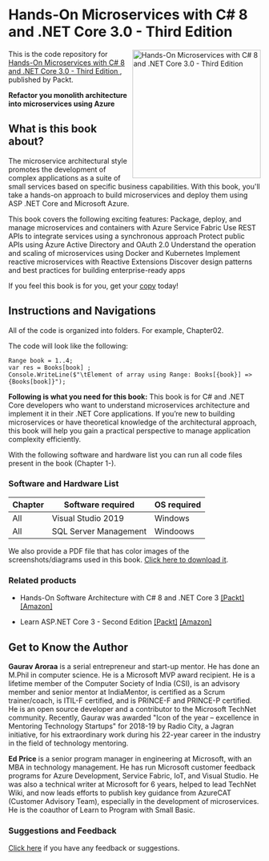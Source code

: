# Hands-On Microservices with C# 8 and .NET Core 3.0 - Third Edition 

<a href="https://www.packtpub.com/web-development/hands-on-microservices-with-c-8-and-net-core-3-0-third-edition?utm_source=github&utm_medium=repository&utm_campaign=9781789617948"><img src="https://www.packtpub.com/media/catalog/product/cache/e4d64343b1bc593f1c5348fe05efa4a6/9/7/9781789617948-original.jpeg" alt="Hands-On Microservices with C# 8 and .NET Core 3.0 - Third Edition " height="256px" align="right"></a>

This is the code repository for [Hands-On Microservices with C# 8 and .NET Core 3.0 - Third Edition ](https://www.packtpub.com/web-development/hands-on-microservices-with-c-8-and-net-core-3-0-third-edition?utm_source=github&utm_medium=repository&utm_campaign=9781789617948), published by Packt.

**Refactor you monolith architecture into microservices using Azure**

## What is this book about?
The microservice architectural style promotes the development of complex applications as a suite of small services based on specific business capabilities. With this book, you'll take a hands-on approach to build microservices and deploy them using ASP .NET Core and Microsoft Azure.


This book covers the following exciting features:
Package, deploy, and manage microservices and containers with Azure Service Fabric 
Use REST APIs to integrate services using a synchronous approach 
Protect public APIs using Azure Active Directory and OAuth 2.0 
Understand the operation and scaling of microservices using Docker and Kubernetes 
Implement reactive microservices with Reactive Extensions 
Discover design patterns and best practices for building enterprise-ready apps 

If you feel this book is for you, get your [copy](https://www.amazon.com/dp/1789617944) today!

## Instructions and Navigations
All of the code is organized into folders. For example, Chapter02.

The code will look like the following:
```
Range book = 1..4;
var res = Books[book] ;
Console.WriteLine($"\tElement of array using Range: Books[{book}] => {Books[book]}");
```

**Following is what you need for this book:**
	This book is for C# and .NET Core developers who want to understand microservices architecture and implement it in their .NET Core applications. If you’re new to building microservices or have theoretical knowledge of the architectural approach, this book will help you gain a practical perspective to manage application complexity efficiently.

With the following software and hardware list you can run all code files present in the book (Chapter 1-).
### Software and Hardware List
| Chapter | Software required | OS required |
| -------- | ------------------------------------ | ----------------------------------- |
| All | Visual Studio 2019 | Windows |
| All | SQL Server Management | Windoows |

We also provide a PDF file that has color images of the screenshots/diagrams used in this book. [Click here to download it](https://static.packt-cdn.com/downloads/9781789617948_ColorImages.pdf).

### Related products
* Hands-On Software Architecture with C# 8 and .NET Core 3  [[Packt]](https://www.packtpub.com/in/programming/hands-on-software-architecture-with-c-8?utm_source=github&utm_medium=repository&utm_campaign=9781789800937) [[Amazon]](https://www.amazon.com/dp/1789800935)

* Learn ASP.NET Core 3 - Second Edition  [[Packt]](https://www.packtpub.com/in/web-development/learn-asp-net-core-3-second-edition?utm_source=github&utm_medium=repository&utm_campaign=9781789610130) [[Amazon]](https://www.amazon.com/dp/1789610133)

## Get to Know the Author
**Gaurav Aroraa**
is a serial entrepreneur and start-up mentor. He has done an M.Phil in computer science. He is a Microsoft MVP award recipient. He is a lifetime member of the Computer Society of India (CSI), is an advisory member and senior mentor at IndiaMentor, is certified as a Scrum trainer/coach, is ITIL-F certified, and is PRINCE-F and PRINCE-P certified. He is an open source developer and a contributor to the Microsoft TechNet community. Recently, Gaurav was awarded "Icon of the year – excellence in Mentoring Technology Startups" for 2018-19 by Radio City, a Jagran initiative, for his extraordinary work during his 22-year career in the industry in the field of technology mentoring.

**Ed Price**
is a senior program manager in engineering at Microsoft, with an MBA in technology management. He has run Microsoft customer feedback programs for Azure Development, Service Fabric, IoT, and Visual Studio. He was also a technical writer at Microsoft for 6 years, helped to lead TechNet Wiki, and now leads efforts to publish key guidance from AzureCAT (Customer Advisory Team), especially in the development of microservices. He is the coauthor of Learn to Program with Small Basic.

### Suggestions and Feedback
[Click here](https://docs.google.com/forms/d/e/1FAIpQLSdy7dATC6QmEL81FIUuymZ0Wy9vH1jHkvpY57OiMeKGqib_Ow/viewform) if you have any feedback or suggestions.
